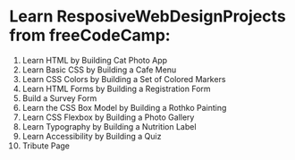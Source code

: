 # Learn ResposiveWebDesignProjects from freeCodeCamp:

1. Learn HTML by Building Cat Photo App
2. Learn Basic CSS by Building a Cafe Menu
3. Learn CSS Colors by Building a Set of Colored Markers
4. Learn HTML Forms by Building a Registration Form
5. Build a Survey Form 
6. Learn the CSS Box Model by Building a Rothko Painting
7. Learn CSS Flexbox by Building a Photo Gallery
8. Learn Typography by Building a Nutrition Label
9. Learn Accessibility by Building a Quiz
10. Tribute Page

